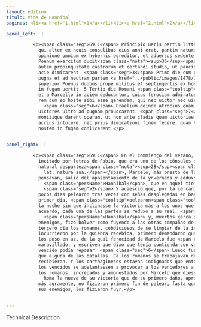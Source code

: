```yaml
---
layout: edition
titulo: Vida de Hanníbal
paginas: <li><a href="1.html">1</a></li><li><a href="2.html">2</a></li><li><a href="3.html">3</a></li><li><a href="4.html">4</a></li><li><a href="5.html">5</a></li><li><a href="6.html">6</a></li><li><a href="7.html">7</a></li><li><a href="8.html">8</a></li><li><a href="9.html">9</a></li><li><a href="10.html">10</a></li><li><a href="11.html">11</a></li><li><a href="12.html">12</a></li><li><a href="13.html">13</a></li><li><a href="14.html">14</a></li><li><a href="15.html">15</a></li><li><a href="16.html">16</a></li><li><a href="17.html">17</a></li><li><a href="18.html">18</a></li><li><a href="19.html">19</a></li><li><a href="20.html">20</a></li><li><a href="21.html">21</a></li><li><a href="22.html">22</a></li><li><a href="23.html">23</a></li><li><a href="24.html">24</a></li><li><a href="25.html">25</a></li><li><a href="26.html">26</a></li><li><a href="27.html">27</a></li><li><a href="28.html">28</a></li><li><a href="29.html">29</a></li><li><a href="30.html">30</a></li><li><a href="31.html">31</a></li><li><a href="32.html">32</a></li><li><a href="33.html">33</a></li><li><a href="34.html">34</a></li><li><a href="35.html">35</a></li><li><a href="36.html">36</a></li><li><a href="37.html">37</a></li><li><a href="38.html">38</a></li><li><a href="39.html">39</a></li><li><a href="40.html">40</a></li><li><a href="41.html">41</a></li><li><a href="42.html">42</a></li><li><a href="43.html">43</a></li><li><a href="44.html">44</a></li><li><a href="45.html">45</a></li><li><a href="46.html">46</a></li><li><a href="47.html">47</a></li><li><a href="48.html">48</a></li><li><a href="49.html">49</a></li><li><a href="50.html">50</a></li><li><a href="51.html">51</a></li><li><a href="52.html">52</a></li><li><a href="53.html">53</a></li><li><a href="54.html">54</a></li><li><a href="55.html">55</a></li><li><a href="56.html">56</a></li><li><a href="57.html">57</a></li><li><a href="58.html">58</a></li><li><a href="59.html">59</a></li><li><a href="60.html">60</a></li><li><a href="61.html">61</a></li><li><a href="62.html">62</a></li><li><a href="63.html">63</a></li><li><a href="64.html">64</a></li><li><a href="65.html">65</a></li><li><a href="66.html">66</a></li><li><a href="67.html">67</a></li><li><a href="68.html">68</a></li><li><a href="69.html">69</a></li><li><a href="70.html">70</a></li><li><a href="71.html">71</a></li><li><a href="72.html">72</a></li><li><a href="73.html">73</a></li><li><a href="74.html">74</a></li><li><a href="75.html">75</a></li><li><a href="76.html">76</a></li><li><a href="77.html">77</a></li><li><a href="78.html">78</a></li><li><a href="79.html">79</a></li><li><a href="80.html">80</a></li><li><a href="81.html">81</a></li><li><a href="82.html">82</a></li><li><a href="83.html">83</a></li><li><a href="84.html">84</a></li><li><a href="85.html">85</a></li><li><a href="86.html">86</a></li><li><a href="87.html">87</a></li><li><a href="88.html">88</a></li><li><a href="89.html">89</a></li><li><a href="90.html">90</a></li><li><a href="91.html">91</a></li><li><a href="92.html">92</a></li><li><a href="93.html">93</a></li><li><a href="94.html">94</a></li><li><a href="95.html">95</a></li><li><a href="96.html">96</a></li>

panel_left:  |

          <p><span class="seg">69.1</span> Principio ueris partim litteris Fabii,
            qui alter ex nouis consulibus eius anni erat, partim natura sua excitatus celerius
            opinione omnium ex hybernis egreditur, et aduersus sedentem eo tempore ad Cannusum
            Poenum exercitum ducit<span class="nota"><sup>36</sup><span class="texto_nota">Plutarco, Marc. XXV.</span></span>. <span class="seg">2</span> Factum est
            autem propinquitate castrorum et certandi studio, ut paucis diebus ter collatis signis
            acie dimicarent. <span class="seg">3</span> Primo die cum pari prope spe usque ad noctem perduceretur
            pugna et ad neutram partem <a href="../public/images/1478/118r.jpg" target="new"><img class="facs" src="../public/images/1491/1491.jpg"/></a>[118r] <span class="tooltip">uictoria inclinaret<span class="tooltiptext">inclinaret victoria <span class="siglas">S</span> </span></span>, utrique ueluti ex composito se in castra recipiunt. <span class="seg">4</span> Secundo die
            superior Poenus duobus prope milibus et septingentis ex hostibus caesis reliquas copias
            in fugam uertit. 5 Tertio die Romani <span class="tooltip">deluendae<span class="tooltiptext">diluende <span class="siglas">F N P S U</span> </span></span> ignominiae cupidi, quam ex proximo detrimento accaeperant, primi pugnam exposcunt
            et a Marcello in aciem deducuntur, cuius ferociam admiratus Hannibal dixisse traditur,
            rem cum eo hoste sibi esse gerendam, qui nec uictor nec uictus quiescere posset.
              <span class="seg">6</span> Praelium deinde atrocius quam ullum ex superioribus fuit <span class="tooltip">nitentibus<span class="tooltiptext">intentibus <span class="siglas">A</span> </span></span> Romanis recens incommodum resarcire, Poenis uero indignantibus quod nuper uicti
            uictores ultro ad pugnam prouocarent. <span class="seg">7</span> Tandem Romani a Marcello increpiti
            monitique darent operam, ut non ante cladis quam uictoriae nuncius Romam ueniret, gradum
            acrius intulere, nec prius dimicationi finem fecere, quam triplicata prope illata clade
            hostem in fugam coniicerent.</p>
        

panel_right:  |

          <p><span class="seg">69.1</span> En el commienço del verano, en parte
            incitado por letras de Fabio, que era uno de los cónsules de aquel año, y en parte de su
            natural desparteza<span class="nota"><sup>28</sup><span class="texto_nota">su natural desparteza: traducción por amplificación del
              lat. natura sua.</span></span>, Marcelo, más presto de lo que todos
            pensavan, salió del aposentamiento de la ynvernada y adduxo su exército contra
              <span class="persName">Hanníbal</span>, que en aquel tiempo estava aposentado junto a Canusio.
              <span class="seg">2</span> Y acaesció que, por la çercanía de los reales y por la gana de pelear, en
            pocos días pelearon tres vezes con señas desplegadas en batalla. <span class="seg">3</span> En el
            primer día, <span class="tooltip">pelearon<span class="tooltiptext">peleeron  </span></span> quasi a la eguala cada una parte con esperança de vencer, fasta que los despartió
            la noche sin que inclinasse la victoria más a los unos que a los otros, y, assí como de
            acuerdo, cada una de las partes se reduxo a su real. <span class="seg">4</span> El segundo <a href="../public/images/1491/177r.png" target="new"><img class="facs" src="../public/images/1491/1491.jpg"/></a>[177r,b] día levó ventaja
              <span class="persName">Hanníbal</span> y, muertos çerca de dos mill y sietecientos de los
            enemigos, fizo bolver como fuyendo a las otras compañas de los romanos. <span class="seg">5</span> El
            terçero día los romanos, cobdiciosos de se limpiar de la infamia qu’el día de antes
            incurrieron por la quiebra recebida, primero demandaron que querían pelear. Y Marcelo
            los puso en az, de la qual ferocidad de Marcelo fue <span class="persName">Hanníbal</span> mucho
            maravillado, y escriven que dixo que tenía contienda con varón que ni vencedor nin
            vencido podía reposar. <span class="seg">6</span> Luego fue entre ellos más áspera y más dura batalla
            que alguna de las batallas. Ca los romanos se trabajavan de emendar el daño reziente que
            recibieran. Y los carthagineses estavan indignados que entonces
            los vencidos se adelantassen a provocar a los vencedores a pelear. <span class="seg">7</span> Al fin,
            los romanos, increpados y amonestados por Marcelo que diessen obra como antes llegasse a
              Roma la nueva de su victoria que de su primero daño, apretaron
            más agramente, no fizieron primero fin de pelear, fasta que, trasdoblada la pérdida de
            sus enemigos, los fizieron fuyr.</p>
        

---
```


Technical Description 